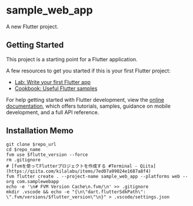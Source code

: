 # sample_web_app

A new Flutter project.

## Getting Started

This project is a starting point for a Flutter application.

A few resources to get you started if this is your first Flutter project:

- [Lab: Write your first Flutter app](https://docs.flutter.dev/get-started/codelab)
- [Cookbook: Useful Flutter samples](https://docs.flutter.dev/cookbook)

For help getting started with Flutter development, view the
[online documentation](https://docs.flutter.dev/), which offers tutorials,
samples, guidance on mobile development, and a full API reference.

## Installation Memo

```shell
git clone $repo_url
cd $repo_name
fvm use $flutte_version --force
rm .gitignore
# [fvmを使ってFlutterプロジェクトを作成する #Terminal - Qiita](https://qiita.com/kilalabu/items/7ed07a99024e1687a8f4)
fvm flutter create . --project-name sample_web_app --platforms web --org com.samplewebapp
echo -e '\n# FVM Version Cache\n.fvm/\n' >> .gitignore
mkdir .vscode && echo -e "{\n\"dart.flutterSdkPath\": \".fvm/versions/$flutter_version\"\n}" > .vscode/settings.json
```
